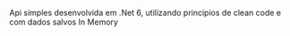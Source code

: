 Api simples desenvolvida em .Net 6, utilizando principios de clean code e com dados salvos In Memory
